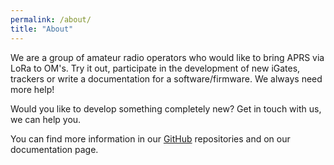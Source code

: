 ```yaml
---
permalink: /about/
title: "About"
---
```


We are a group of amateur radio operators who would like to bring APRS via LoRa to OM's. Try it out, participate in the development of new iGates, trackers or write a documentation for a software/firmware. We always need more help!

Would you like to develop something completely new? Get in touch with us, we can help you.

You can find more information in our <a href="https://github.com/lora-aprs" rel="nofollow noopener noreferrer"><i class="fab fa-fw fa-github" aria-hidden="true"></i> GitHub</a> repositories and on our documentation page.
